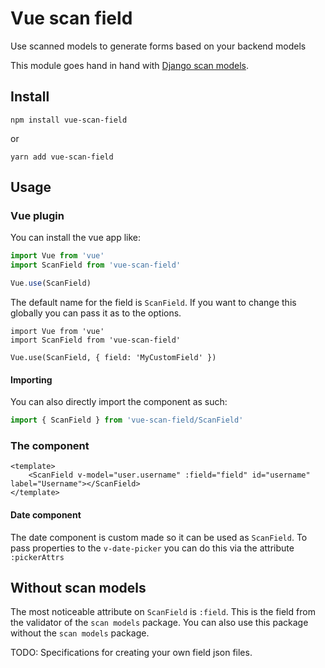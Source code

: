 # Vue scan field
Use scanned models to generate forms based on your backend models

This module goes hand in hand with [Django scan models](https://github.com/jessielaf/django-scan-models).

## Install

```
npm install vue-scan-field
```
or
```
yarn add vue-scan-field
```

## Usage

### Vue plugin

You can install the vue app like:
```js
import Vue from 'vue'
import ScanField from 'vue-scan-field'

Vue.use(ScanField)
```

The default name for the field is `ScanField`. If you want to change this globally you can pass it as to the options.
```
import Vue from 'vue'
import ScanField from 'vue-scan-field'

Vue.use(ScanField, { field: 'MyCustomField' })
```

#### Importing

You can also directly import the component as such:

```js
import { ScanField } from 'vue-scan-field/ScanField'
```

### The component

```vue
<template>
    <ScanField v-model="user.username" :field="field" id="username" label="Username"></ScanField>
</template>
```

#### Date component

The date component is custom made so it can be used as `ScanField`. To pass properties to the `v-date-picker` you can do this via the attribute `:pickerAttrs`

## Without scan models

The most noticeable attribute on `ScanField` is `:field`. This is the field from the validator of the `scan models` package. You can also use this package without the `scan models` package.

TODO: Specifications for creating your own field json files. 
